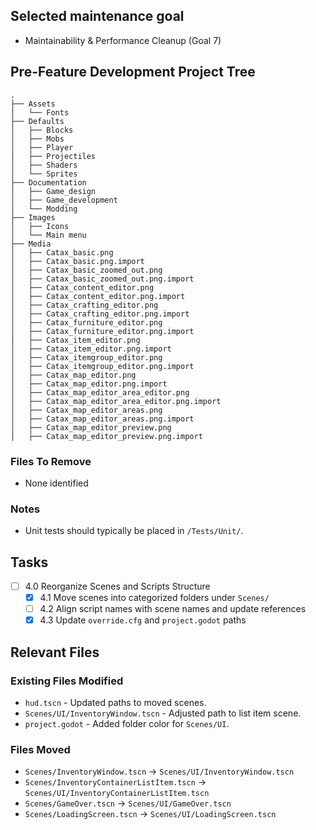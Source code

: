## Selected maintenance goal
- Maintainability & Performance Cleanup (Goal 7)

## Pre-Feature Development Project Tree
```
.
├── Assets
│   └── Fonts
├── Defaults
│   ├── Blocks
│   ├── Mobs
│   ├── Player
│   ├── Projectiles
│   ├── Shaders
│   └── Sprites
├── Documentation
│   ├── Game_design
│   ├── Game_development
│   └── Modding
├── Images
│   ├── Icons
│   └── Main menu
├── Media
│   ├── Catax_basic.png
│   ├── Catax_basic.png.import
│   ├── Catax_basic_zoomed_out.png
│   ├── Catax_basic_zoomed_out.png.import
│   ├── Catax_content_editor.png
│   ├── Catax_content_editor.png.import
│   ├── Catax_crafting_editor.png
│   ├── Catax_crafting_editor.png.import
│   ├── Catax_furniture_editor.png
│   ├── Catax_furniture_editor.png.import
│   ├── Catax_item_editor.png
│   ├── Catax_item_editor.png.import
│   ├── Catax_itemgroup_editor.png
│   ├── Catax_itemgroup_editor.png.import
│   ├── Catax_map_editor.png
│   ├── Catax_map_editor.png.import
│   ├── Catax_map_editor_area_editor.png
│   ├── Catax_map_editor_area_editor.png.import
│   ├── Catax_map_editor_areas.png
│   ├── Catax_map_editor_areas.png.import
│   ├── Catax_map_editor_preview.png
│   ├── Catax_map_editor_preview.png.import
```


### Files To Remove
- None identified

### Notes
- Unit tests should typically be placed in `/Tests/Unit/`.

## Tasks
- [ ] 4.0 Reorganize Scenes and Scripts Structure
  - [x] 4.1 Move scenes into categorized folders under `Scenes/`
  - [ ] 4.2 Align script names with scene names and update references
  - [x] 4.3 Update `override.cfg` and `project.godot` paths

## Relevant Files
### Existing Files Modified
- `hud.tscn` - Updated paths to moved scenes.
- `Scenes/UI/InventoryWindow.tscn` - Adjusted path to list item scene.
- `project.godot` - Added folder color for `Scenes/UI`.
### Files Moved
- `Scenes/InventoryWindow.tscn` → `Scenes/UI/InventoryWindow.tscn`
- `Scenes/InventoryContainerListItem.tscn` → `Scenes/UI/InventoryContainerListItem.tscn`
- `Scenes/GameOver.tscn` → `Scenes/UI/GameOver.tscn`
- `Scenes/LoadingScreen.tscn` → `Scenes/UI/LoadingScreen.tscn`
